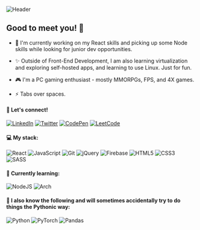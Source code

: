 ![Header](https://i.imgur.com/M7tCrIq.png)

## Good to meet you! 👋

- 💭 I'm currently working on my React skills and picking up some Node skills while looking for junior dev opportunities.

- ✨ Outside of Front-End Development, I am also learning virtualization and exploring self-hosted apps, and learning to use Linux. Just for fun.

- 🎮 I'm a PC gaming enthusiast - mostly MMORPGs, FPS, and 4X games. 

- ⚡ Tabs over spaces.


#### 💬 Let's connect! 

[![LinkedIn](https://img.shields.io/badge/linkedin-%230077B5.svg?style=for-the-badge&logo=linkedin&logoColor=white)](https://www.linkedin.com/in/ishween)
[![Twitter](https://img.shields.io/badge/Twitter-1DA1F2?style=for-the-badge&logo=twitter&logoColor=white)](https://twitter.com/ish_codes)
[![CodePen](https://img.shields.io/badge/CodePen-white?style=for-the-badge&logo=codepen&logoColor=black)](https://codepen.io/ishcodes)
[![LeetCode](https://camo.githubusercontent.com/61076e456aacd9f0af50332f25d52954c08f14142d5377dd2559dc3007e29745/68747470733a2f2f696d672e736869656c64732e696f2f62616467652f4c656574636f64652d3030303030303f7374796c653d666f722d7468652d6261646765266c6f676f3d4c656574436f6465266c6f676f436f6c6f723d23643136633036)](https://leetcode.com/sehmbhi/)

#### 💻 My stack:

![React](https://img.shields.io/badge/react-%2320232a.svg?style=for-the-badge&logo=react&logoColor=%2361DAFB)
![JavaScript](https://img.shields.io/badge/javascript-%23323330.svg?style=for-the-badge&logo=javascript&logoColor=%23F7DF1E)
![Git](https://img.shields.io/badge/git-%23F05033.svg?style=for-the-badge&logo=git&logoColor=white)
![jQuery](https://img.shields.io/badge/jquery-%230769AD.svg?style=for-the-badge&logo=jquery&logoColor=white) 
![Firebase](https://img.shields.io/badge/firebase-%23039BE5.svg?style=for-the-badge&logo=firebase)
![HTML5](https://img.shields.io/badge/html5-%23E34F26.svg?style=for-the-badge&logo=html5&logoColor=white)
![CSS3](https://img.shields.io/badge/css3-%231572B6.svg?style=for-the-badge&logo=css3&logoColor=white)
![SASS](https://img.shields.io/badge/SASS-hotpink.svg?style=for-the-badge&logo=SASS&logoColor=white)

#### 🔖 Currently learning: 

![NodeJS](https://img.shields.io/badge/node.js-6DA55F?style=for-the-badge&logo=node.js&logoColor=white)
![Arch](https://img.shields.io/badge/Arch%20Linux-1793D1?logo=arch-linux&logoColor=fff&style=for-the-badge)

#### 🐍 I also know the following and will sometimes accidentally try to do things the Pythonic way:

![Python](https://img.shields.io/badge/python-3670A0?style=for-the-badge&logo=python&logoColor=ffdd54)
![PyTorch](https://img.shields.io/badge/PyTorch-%23EE4C2C.svg?style=for-the-badge&logo=PyTorch&logoColor=white)
![Pandas](https://img.shields.io/badge/pandas-%23150458.svg?style=for-the-badge&logo=pandas&logoColor=white)




